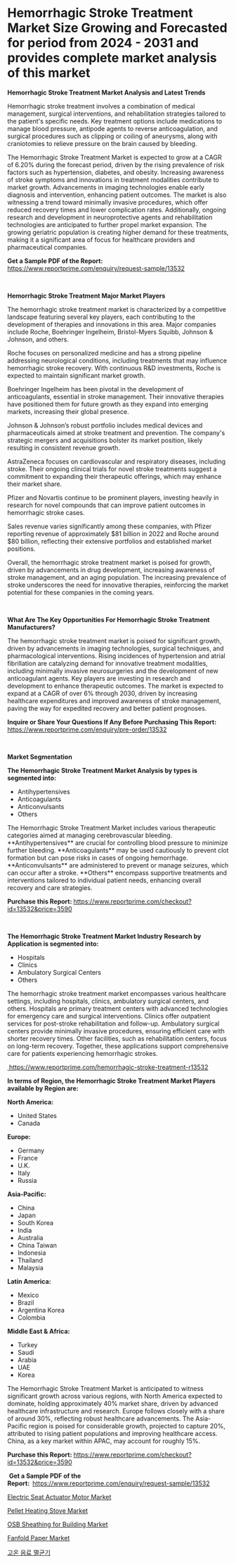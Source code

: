 <p><h1>Hemorrhagic Stroke Treatment Market Size Growing and Forecasted for period from 2024 - 2031 and provides complete market analysis of this market</h1></p><p><strong>Hemorrhagic Stroke Treatment Market Analysis and Latest Trends</strong></p>
<p><p>Hemorrhagic stroke treatment involves a combination of medical management, surgical interventions, and rehabilitation strategies tailored to the patient's specific needs. Key treatment options include medications to manage blood pressure, antipode agents to reverse anticoagulation, and surgical procedures such as clipping or coiling of aneurysms, along with craniotomies to relieve pressure on the brain caused by bleeding. </p><p>The Hemorrhagic Stroke Treatment Market is expected to grow at a CAGR of 6.20% during the forecast period, driven by the rising prevalence of risk factors such as hypertension, diabetes, and obesity. Increasing awareness of stroke symptoms and innovations in treatment modalities contribute to market growth. Advancements in imaging technologies enable early diagnosis and intervention, enhancing patient outcomes. The market is also witnessing a trend toward minimally invasive procedures, which offer reduced recovery times and lower complication rates. Additionally, ongoing research and development in neuroprotective agents and rehabilitation technologies are anticipated to further propel market expansion. The growing geriatric population is creating higher demand for these treatments, making it a significant area of focus for healthcare providers and pharmaceutical companies.</p></p>
<p><strong>Get a Sample PDF of the Report:&nbsp;</strong> <a href="https://www.reportprime.com/enquiry/request-sample/13532">https://www.reportprime.com/enquiry/request-sample/13532</a></p>
<p>&nbsp;</p>
<p><strong>Hemorrhagic Stroke Treatment Major Market Players</strong></p>
<p><p>The hemorrhagic stroke treatment market is characterized by a competitive landscape featuring several key players, each contributing to the development of therapies and innovations in this area. Major companies include Roche, Boehringer Ingelheim, Bristol-Myers Squibb, Johnson & Johnson, and others.</p><p>Roche focuses on personalized medicine and has a strong pipeline addressing neurological conditions, including treatments that may influence hemorrhagic stroke recovery. With continuous R&D investments, Roche is expected to maintain significant market growth.</p><p>Boehringer Ingelheim has been pivotal in the development of anticoagulants, essential in stroke management. Their innovative therapies have positioned them for future growth as they expand into emerging markets, increasing their global presence.</p><p>Johnson & Johnson’s robust portfolio includes medical devices and pharmaceuticals aimed at stroke treatment and prevention. The company's strategic mergers and acquisitions bolster its market position, likely resulting in consistent revenue growth.</p><p>AstraZeneca focuses on cardiovascular and respiratory diseases, including stroke. Their ongoing clinical trials for novel stroke treatments suggest a commitment to expanding their therapeutic offerings, which may enhance their market share.</p><p>Pfizer and Novartis continue to be prominent players, investing heavily in research for novel compounds that can improve patient outcomes in hemorrhagic stroke cases.</p><p>Sales revenue varies significantly among these companies, with Pfizer reporting revenue of approximately $81 billion in 2022 and Roche around $80 billion, reflecting their extensive portfolios and established market positions.</p><p>Overall, the hemorrhagic stroke treatment market is poised for growth, driven by advancements in drug development, increasing awareness of stroke management, and an aging population. The increasing prevalence of stroke underscores the need for innovative therapies, reinforcing the market potential for these companies in the coming years.</p></p>
<p>&nbsp;</p>
<p><strong>What Are The Key Opportunities For Hemorrhagic Stroke Treatment Manufacturers?</strong></p>
<p><p>The hemorrhagic stroke treatment market is poised for significant growth, driven by advancements in imaging technologies, surgical techniques, and pharmacological interventions. Rising incidences of hypertension and atrial fibrillation are catalyzing demand for innovative treatment modalities, including minimally invasive neurosurgeries and the development of new anticoagulant agents. Key players are investing in research and development to enhance therapeutic outcomes. The market is expected to expand at a CAGR of over 6% through 2030, driven by increasing healthcare expenditures and improved awareness of stroke management, paving the way for expedited recovery and better patient prognoses.</p></p>
<p><strong>Inquire or Share Your Questions If Any Before Purchasing This Report:</strong> <a href="https://www.reportprime.com/enquiry/pre-order/13532">https://www.reportprime.com/enquiry/pre-order/13532</a></p>
<p>&nbsp;</p>
<p><strong>Market Segmentation</strong></p>
<p><strong>The Hemorrhagic Stroke Treatment Market Analysis by types is segmented into:</strong></p>
<p><ul><li>Antihypertensives</li><li>Anticoagulants</li><li>Anticonvulsants</li><li>Others</li></ul></p>
<p><p>The Hemorrhagic Stroke Treatment Market includes various therapeutic categories aimed at managing cerebrovascular bleeding. **Antihypertensives** are crucial for controlling blood pressure to minimize further bleeding. **Anticoagulants** may be used cautiously to prevent clot formation but can pose risks in cases of ongoing hemorrhage. **Anticonvulsants** are administered to prevent or manage seizures, which can occur after a stroke. **Others** encompass supportive treatments and interventions tailored to individual patient needs, enhancing overall recovery and care strategies.</p></p>
<p><strong>Purchase this Report:&nbsp;</strong><a href="https://www.reportprime.com/checkout?id=13532&price=3590">https://www.reportprime.com/checkout?id=13532&price=3590</a></p>
<p>&nbsp;</p>
<p><strong>The Hemorrhagic Stroke Treatment Market Industry Research by Application is segmented into:</strong></p>
<p><ul><li>Hospitals</li><li>Clinics</li><li>Ambulatory Surgical Centers</li><li>Others</li></ul></p>
<p><p>The hemorrhagic stroke treatment market encompasses various healthcare settings, including hospitals, clinics, ambulatory surgical centers, and others. Hospitals are primary treatment centers with advanced technologies for emergency care and surgical interventions. Clinics offer outpatient services for post-stroke rehabilitation and follow-up. Ambulatory surgical centers provide minimally invasive procedures, ensuring efficient care with shorter recovery times. Other facilities, such as rehabilitation centers, focus on long-term recovery. Together, these applications support comprehensive care for patients experiencing hemorrhagic strokes.</p></p>
<p><a href="https://www.reportprime.com/hemorrhagic-stroke-treatment-r13532">&nbsp;https://www.reportprime.com/hemorrhagic-stroke-treatment-r13532</a></p>
<p><strong>In terms of Region, the Hemorrhagic Stroke Treatment Market Players available by Region are:</strong></p>
<p>
    <p> <strong> North America: </strong>
        <ul>
            <li>United States</li>
            <li>Canada</li>
        </ul>
        </p> 
    <p> <strong> Europe: </strong>
        <ul>
            <li>Germany</li>
            <li>France</li>
            <li>U.K.</li>
            <li>Italy</li>
            <li>Russia</li>
        </ul>
        </p> 
    <p> <strong> Asia-Pacific: </strong>
        <ul>
            <li>China</li>
            <li>Japan</li>
            <li>South Korea</li>
            <li>India</li>
            <li>Australia</li>
            <li>China Taiwan</li>
            <li>Indonesia</li>
            <li>Thailand</li>
            <li>Malaysia</li>
        </ul>
        </p> 
    <p> <strong> Latin America: </strong>
        <ul>
            <li>Mexico</li>
            <li>Brazil</li>
            <li>Argentina Korea</li>
            <li>Colombia</li>
        </ul>
        </p> 
    <p> <strong> Middle East & Africa: </strong>
        <ul>
            <li>Turkey</li>
            <li>Saudi</li>
            <li>Arabia</li>
            <li>UAE</li>
            <li>Korea</li>
        </ul>
    </p>
    </p>
<p><p>The Hemorrhagic Stroke Treatment Market is anticipated to witness significant growth across various regions, with North America expected to dominate, holding approximately 40% market share, driven by advanced healthcare infrastructure and research. Europe follows closely with a share of around 30%, reflecting robust healthcare advancements. The Asia-Pacific region is poised for considerable growth, projected to capture 20%, attributed to rising patient populations and improving healthcare access. China, as a key market within APAC, may account for roughly 15%.</p></p>
<p><strong>Purchase this Report: </strong><a href="https://www.reportprime.com/checkout?id=13532&price=3590">https://www.reportprime.com/checkout?id=13532&price=3590</a></p>
<p>&nbsp;<strong>Get a Sample PDF of the Report:&nbsp;&nbsp;</strong><a href="https://www.reportprime.com/enquiry/request-sample/13532">https://www.reportprime.com/enquiry/request-sample/13532</a></p>
<p><strong></strong></p>
<p><p><a href="https://medium.com/@nyahmertz1973/the-electric-seat-actuator-motor-market-is-anticipated-to-experience-significant-growth-with-a-cf80d7f04ef4">Electric Seat Actuator Motor Market</a></p><p><a href="https://issuu.com/reportprime-2/docs/pellet-heating-stove-market-size-20_4f483a1419fbd7">Pellet Heating Stove Market</a></p><p><a href="https://medium.com/@nyahmertz1973/the-global-osb-sheathing-for-building-market-is-a-dynamic-and-growing-industry-319f2bab4031">OSB Sheathing for Building Market</a></p><p><a href="https://www.linkedin.com/pulse/fanfold-paper-market-global-regional-analysis-2024-2031-germarial-leumf?trackingId=uHsUDWaURGGWBHgrE8A%2FOw%3D%3D">Fanfold Paper Market</a></p><p><a href="https://medium.com/@wallacbahrtyinger567686/%EC%84%B8%EA%B3%84-high-temperature-beverage-sterilizer-market-%EC%9D%80-2024%EC%97%90%EC%84%9C-2031%EB%A1%9C-%EC%97%B0%ED%8F%89%EA%B7%A0-%EC%A6%9D%EA%B0%80%EC%9C%A8%EC%9D%84-%EB%B3%B4%EC%9D%BC-%EA%B2%83%EC%9C%BC%EB%A1%9C-%EC%98%88%EC%83%81%EB%90%A9%EB%8B%88%EB%8B%A4-2048fda62098?postPublishedType=initial">고온 음료 멸균기</a></p></p>